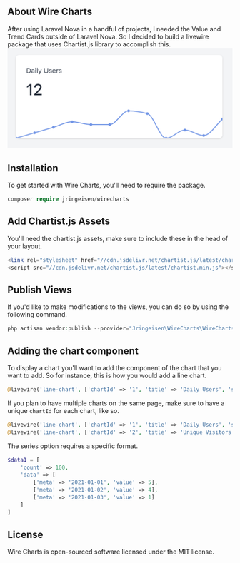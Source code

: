 ## About Wire Charts
After using Laravel Nova in a handful of projects, I needed the Value and Trend Cards outside of Laravel Nova. So I decided to build a livewire package that uses Chartist.js library to accomplish this.
![Wire Charts trend card](public/images/trend-card.png?raw=true)

## Installation
To get started with Wire Charts, you'll need to require the package.

```php
composer require jringeisen/wirecharts
```
## Add Chartist.js Assets
You'll need the chartist.js assets, make sure to include these in the head of your layout.
```php
<link rel="stylesheet" href="//cdn.jsdelivr.net/chartist.js/latest/chartist.min.css">
<script src="//cdn.jsdelivr.net/chartist.js/latest/chartist.min.js"></script>
```

## Publish Views
If you'd like to make modifications to the views, you can do so by using the following command.
```php
php artisan vendor:publish --provider="Jringeisen\WireCharts\WireChartsServiceProvider" --tag="views"
```

## Adding the chart component
To display a chart you'll want to add the component of the chart that you want to add. So for instance, this is how you would add a line chart.

```php
@livewire('line-chart', ['chartId' => '1', 'title' => 'Daily Users', 'series' => $data1, 'height' => 'h-36'])
```

If you plan to have multiple charts on the same page, make sure to have a unique `chartId` for each chart, like so.

```php
@livewire('line-chart', ['chartId' => '1', 'title' => 'Daily Users', 'series' => $data1, 'height' => 'h-36'])
@livewire('line-chart', ['chartId' => '2', 'title' => 'Unique Visitors', 'series' => $data2, 'height' => 'h-36'])
```

The series option requires a specific format.

```php
$data1 = [
    'count' => 100,
    'data' => [
        ['meta' => '2021-01-01', 'value' => 5],
        ['meta' => '2021-01-02', 'value' => 4],
        ['meta' => '2021-01-03', 'value' => 1]
    ]
]
```

## License
Wire Charts is open-sourced software licensed under the MIT license.
